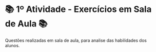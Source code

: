 # 📚 1º Atividade - Exercícios em Sala de Aula 📚
Questões realizadas em sala de aula, para analise das habilidades dos alunos.

